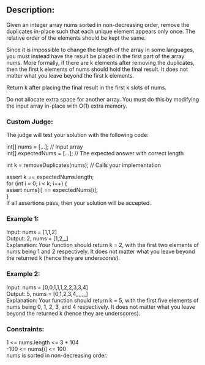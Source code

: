 ## Description:  
Given an integer array nums sorted in non-decreasing order, remove the duplicates in-place such that each unique element appears only once. The relative order of the elements should be kept the same.
  
Since it is impossible to change the length of the array in some languages, you must instead have the result be placed in the first part of the array nums. More formally, if there are k elements after removing the duplicates, then the first k elements of nums should hold the final result. It does not matter what you leave beyond the first k elements.
  
Return k after placing the final result in the first k slots of nums.
  
Do not allocate extra space for another array. You must do this by modifying the input array in-place with O(1) extra memory.
  
### Custom Judge:
  
The judge will test your solution with the following code:
  
int[] nums = [...]; // Input array  
int[] expectedNums = [...]; // The expected answer with correct length  

int k = removeDuplicates(nums); // Calls your implementation  

assert k == expectedNums.length;  
for (int i = 0; i < k; i++) {  
    assert nums[i] == expectedNums[i];  
}  
If all assertions pass, then your solution will be accepted.  

 

### Example 1:

Input: nums = [1,1,2]  
Output: 2, nums = [1,2,_]  
Explanation: Your function should return k = 2, with the first two elements of nums being 1 and 2 respectively.
It does not matter what you leave beyond the returned k (hence they are underscores).  
### Example 2:  

Input: nums = [0,0,1,1,1,2,2,3,3,4]  
Output: 5, nums = [0,1,2,3,4,_,_,_,_,_]  
Explanation: Your function should return k = 5, with the first five elements of nums being 0, 1, 2, 3, and 4 respectively.
It does not matter what you leave beyond the returned k (hence they are underscores).  
 
  
### Constraints:  

1 <= nums.length <= 3 * 104  
-100 <= nums[i] <= 100  
nums is sorted in non-decreasing order.  
